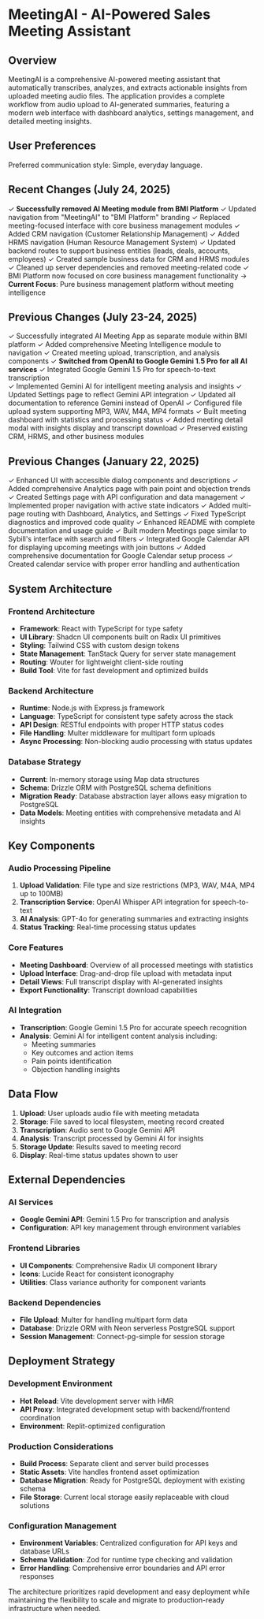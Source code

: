 # MeetingAI - AI-Powered Sales Meeting Assistant

## Overview

MeetingAI is a comprehensive AI-powered meeting assistant that automatically transcribes, analyzes, and extracts actionable insights from uploaded meeting audio files. The application provides a complete workflow from audio upload to AI-generated summaries, featuring a modern web interface with dashboard analytics, settings management, and detailed meeting insights.

## User Preferences

Preferred communication style: Simple, everyday language.

## Recent Changes (July 24, 2025)

✓ **Successfully removed AI Meeting module from BMI Platform**
✓ Updated navigation from "MeetingAI" to "BMI Platform" branding
✓ Replaced meeting-focused interface with core business management modules
✓ Added CRM navigation (Customer Relationship Management)
✓ Added HRMS navigation (Human Resource Management System)
✓ Updated backend routes to support business entities (leads, deals, accounts, employees)
✓ Created sample business data for CRM and HRMS modules
✓ Cleaned up server dependencies and removed meeting-related code
✓ BMI Platform now focused on core business management functionality
→ **Current Focus**: Pure business management platform without meeting intelligence

## Previous Changes (July 23-24, 2025)

✓ Successfully integrated AI Meeting App as separate module within BMI platform
✓ Added comprehensive Meeting Intelligence module to navigation
✓ Created meeting upload, transcription, and analysis components
✓ **Switched from OpenAI to Google Gemini 1.5 Pro for all AI services**
✓ Integrated Google Gemini 1.5 Pro for speech-to-text transcription  
✓ Implemented Gemini AI for intelligent meeting analysis and insights
✓ Updated Settings page to reflect Gemini API integration
✓ Updated all documentation to reference Gemini instead of OpenAI
✓ Configured file upload system supporting MP3, WAV, M4A, MP4 formats
✓ Built meeting dashboard with statistics and processing status
✓ Added meeting detail modal with insights display and transcript download
✓ Preserved existing CRM, HRMS, and other business modules

## Previous Changes (January 22, 2025)

✓ Enhanced UI with accessible dialog components and descriptions
✓ Added comprehensive Analytics page with pain point and objection trends
✓ Created Settings page with API configuration and data management
✓ Implemented proper navigation with active state indicators
✓ Added multi-page routing with Dashboard, Analytics, and Settings
✓ Fixed TypeScript diagnostics and improved code quality
✓ Enhanced README with complete documentation and usage guide
✓ Built modern Meetings page similar to Sybill's interface with search and filters
✓ Integrated Google Calendar API for displaying upcoming meetings with join buttons
✓ Added comprehensive documentation for Google Calendar setup process
✓ Created calendar service with proper error handling and authentication

## System Architecture

### Frontend Architecture
- **Framework**: React with TypeScript for type safety
- **UI Library**: Shadcn UI components built on Radix UI primitives
- **Styling**: Tailwind CSS with custom design tokens
- **State Management**: TanStack Query for server state management
- **Routing**: Wouter for lightweight client-side routing
- **Build Tool**: Vite for fast development and optimized builds

### Backend Architecture
- **Runtime**: Node.js with Express.js framework
- **Language**: TypeScript for consistent type safety across the stack
- **API Design**: RESTful endpoints with proper HTTP status codes
- **File Handling**: Multer middleware for multipart form uploads
- **Async Processing**: Non-blocking audio processing with status updates

### Database Strategy
- **Current**: In-memory storage using Map data structures
- **Schema**: Drizzle ORM with PostgreSQL schema definitions
- **Migration Ready**: Database abstraction layer allows easy migration to PostgreSQL
- **Data Models**: Meeting entities with comprehensive metadata and AI insights

## Key Components

### Audio Processing Pipeline
1. **Upload Validation**: File type and size restrictions (MP3, WAV, M4A, MP4 up to 100MB)
2. **Transcription Service**: OpenAI Whisper API integration for speech-to-text
3. **AI Analysis**: GPT-4o for generating summaries and extracting insights
4. **Status Tracking**: Real-time processing status updates

### Core Features
- **Meeting Dashboard**: Overview of all processed meetings with statistics
- **Upload Interface**: Drag-and-drop file upload with metadata input
- **Detail Views**: Full transcript display with AI-generated insights
- **Export Functionality**: Transcript download capabilities

### AI Integration
- **Transcription**: Google Gemini 1.5 Pro for accurate speech recognition
- **Analysis**: Gemini AI for intelligent content analysis including:
  - Meeting summaries
  - Key outcomes and action items
  - Pain points identification
  - Objection handling insights

## Data Flow

1. **Upload**: User uploads audio file with meeting metadata
2. **Storage**: File saved to local filesystem, meeting record created
3. **Transcription**: Audio sent to Google Gemini API
4. **Analysis**: Transcript processed by Gemini AI for insights
5. **Storage Update**: Results saved to meeting record
6. **Display**: Real-time status updates shown to user

## External Dependencies

### AI Services
- **Google Gemini API**: Gemini 1.5 Pro for transcription and analysis
- **Configuration**: API key management through environment variables

### Frontend Libraries
- **UI Components**: Comprehensive Radix UI component library
- **Icons**: Lucide React for consistent iconography
- **Utilities**: Class variance authority for component variants

### Backend Dependencies
- **File Upload**: Multer for handling multipart form data
- **Database**: Drizzle ORM with Neon serverless PostgreSQL support
- **Session Management**: Connect-pg-simple for session storage

## Deployment Strategy

### Development Environment
- **Hot Reload**: Vite development server with HMR
- **API Proxy**: Integrated development setup with backend/frontend coordination
- **Environment**: Replit-optimized configuration

### Production Considerations
- **Build Process**: Separate client and server build processes
- **Static Assets**: Vite handles frontend asset optimization
- **Database Migration**: Ready for PostgreSQL deployment with existing schema
- **File Storage**: Current local storage easily replaceable with cloud solutions

### Configuration Management
- **Environment Variables**: Centralized configuration for API keys and database URLs
- **Schema Validation**: Zod for runtime type checking and validation
- **Error Handling**: Comprehensive error boundaries and API error responses

The architecture prioritizes rapid development and easy deployment while maintaining the flexibility to scale and migrate to production-ready infrastructure when needed.